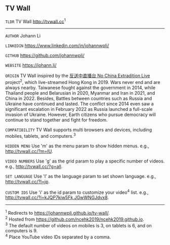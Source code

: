 ## TV Wall

`TLDR` TV Wall http://tvwall.cc<sup>1</sup>

---

`AUTHOR` Johann Li

`LINKEDIN` https://www.linkedin.com/in/johannwpli/

`GITHUB` https://github.com/johannwpli/

`WEBSITE` https://johann.li/

`ORIGIN` TV Wall inspired by the [反送中直播台 No China Extradition Live](https://ncehk2019.github.io/) project<sup>2</sup>, which live-streamed Hong Kong in 2019. Wars never end and are always nearby. Taiwanese fought against the government in 2014, while Thailand people and Belarusian in 2020, Myanmar and Iran in 2021, and China in 2022. Besides, Battles between countries such as Russia and Ukraine have continued and lasted. The conflict since 2014 even saw a significant escalation in February 2022 as Russia launched a full-scale invasion of Ukraine. However, Earth citizens who pursue democracy will continue to stand together and fight for freedom.

`COMPATIBILITY` TV Wall supports multi browsers and devices, including mobiles, tablets, and computers.<sup>3</sup>

`HIDDEN MENU` Use 'm' as the menu param to show hidden menus. e.g., http://tvwall.cc/?m=IU.

`VIDEO NUMBERS` Use 'g' as the grid param to play a specific number of videos. e.g., http://tvwall.cc/?g=all.

`SET LANGUAGE` Use 'l' as the language param to set shown language. e.g., http://tvwall.cc/?l=jp.

`CUSTOM IDS` Use 'i' as the id param to customize your video<sup>4</sup> list. e.g., http://tvwall.cc/?i=kJQP7kiw5Fk,JGwWNGJdvx8.

---

<sup>1</sup> Redirects to https://johannwpli.github.io/tv-wall/.  
<sup>2</sup> Hosted from https://github.com/ncehk2019/ncehk2019.github.io.  
<sup>3</sup> The default number of videos on mobiles is 3, on tablets is 6, and on computers is 9.  
<sup>4</sup> Place YouTube video IDs separated by a comma.